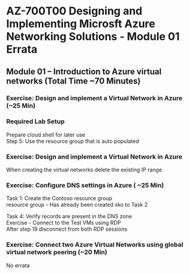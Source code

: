 # AZ-700T00 Designing and Implementing Microsft Azure Networking Solutions - Module 01 Errata

## Module 01 – Introduction to Azure virtual networks (Total Time ~70 Minutes)

### Exercise: Design and implement a Virtual Network in Azure (~25 Min) 

### Required Lab Setup

Prepare cloud shell for later use <br>
Step 5: Use the resource group that is auto populated <br>

### Exercise: Design and implement a Virtual Network in Azure


When creating the virtual networks delete the existing IP range <br>

### Exercise: Configure DNS settings in Azure ( ~25 Min) 

Task 1: Create the Contoso resource group <br>
resource group - Has already been created sko to Task 2 <br>

Task 4: Verify records are present in the DNS zone <br>
Exercise - Connect to the Test VMs using RDP <br>
After step 19 disconnect from both RDP sessions <br>

### Exercise: Connect two Azure Virtual Networks using global virtual network peering (~20 Min) 

No errata
